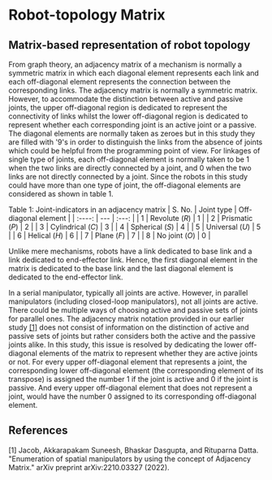 # Robot-topology Matrix
## Matrix-based representation of robot topology
From graph theory, an adjacency matrix of a mechanism is normally a symmetric matrix in which each diagonal element represents each link and each off-diagonal element represents the connection between the corresponding links. The adjacency matrix is normally a symmetric matrix. However, to accommodate the distinction between active and passive joints, the upper off-diagonal region is dedicated to represent the connectivity of links whilst the lower off-diagonal region is dedicated to represent whether each corresponding joint is an active joint or a passive. The diagonal elements are normally taken as zeroes but in this study they are filled with '9's in order to distinguish the links from the absence of joints which could be helpful from the programming point of view. For linkages of single type of joints, each off-diagonal element is normally taken to be 1 when the two links are directly connected by a joint, and 0 when the two links are not directly connected by a joint. Since the robots in this study could have more than one type of joint, the off-diagonal elements are considered as shown in table 1.

Table 1: Joint-indicators in an adjacency matrix
| S. No. | Joint type | Off-diagonal element |
| :----:  | ---     | :---: |
|   1     |  Revolute ($R$)     | 1 |
|   2     |  Prismatic ($P$)    | 2 |
|   3     |  Cylindrical ($C$)    | 3 |
|   4     |  Spherical ($S$)    | 4 |
|   5     |  Universal ($U$)    | 5 |
|   6     |  Helical ($H$)    | 6 |
|   7     |  Plane ($F$)    | 7 |
|   8     |  No joint ($O$)    | 0 |


Unlike mere mechanisms, robots have a link dedicated to base link and a link dedicated to end-effector link. Hence, the first diagonal element in the matrix is dedicated to the base link and the last diagonal element is dedicated to the end-effector link.

In a serial manipulator, typically all joints are active. However, in parallel manipulators (including closed-loop manipulators), not all joints are active. There could be multiple ways of choosing active and passive sets of joints for parallel ones. The adjacency matrix notation provided in our earlier study [[1]](#1) does not consist of information on the distinction of active and passive sets of joints but rather considers both the active and the passive joints alike. In this study, this issue is resolved by dedicating the lower off-diagonal elements of the matrix to represent whether they are active joints or not. For every upper off-diagonal element that represents a joint, the corresponding lower off-diagonal element (the corresponding element of its transpose) is assigned the number 1 if the joint is active and 0 if the joint is passive. And every upper off-diagonal element that does not represent a joint, would have the number 0 assigned to its corresponding off-diagonal element.

## References
<a id="1">[1]</a> 
Jacob, Akkarapakam Suneesh, Bhaskar Dasgupta, and Rituparna Datta. "Enumeration of spatial manipulators by using the concept of Adjacency Matrix." arXiv preprint arXiv:2210.03327 (2022).
